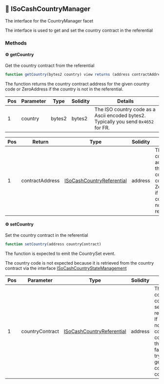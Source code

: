 ## 📜 ISoCashCountryManager

The interface for the CountryManager facet

The interface is used to get and set the country contract in the referential

### Methods

#### ⚙️ __getCountry__
Get the country contract from the referential

```js
function getCountry(bytes2 country) view returns (address contractAddress)
```
The function returns the country contract address for the given country code or ZeroAddress if the country is not in the referential.

| Pos | Parameter | Type | Solidity | Details |
| --- | --- | --- | --- | --- |
|1 | country | bytes2 | bytes2 | The ISO country code as a Ascii encoded bytes2. Typically you send `0x4652` for FR. |


| Pos | Return | Type | Solidity | Details |
| --- | --- | --- | --- | --- |
|1 | contractAddress | [ISoCashCountryReferential](./api-t-ISoCashCountryReferential.md) | address | The country contract address for the given country code or ZeroAddress if the country is not in the referential. |


#### ⚙️ __setCountry__
Set the country contract in the referential

```js
function setCountry(address countryContract)
```
The function is expected to emit the CountrySet event. 

The country code is not expected because it is retrieved from the country contract via the interface [ISoCashCountryStateManagement](./api-ISoCashCountryStateManagement)

| Pos | Parameter | Type | Solidity | Details |
| --- | --- | --- | --- | --- |
|1 | countryContract | [ISoCashCountryReferential](./api-t-ISoCashCountryReferential.md) | address | The country contract to set in the referential. If Zero or not a compatible contract, the call fails when trying to get the country code. |



